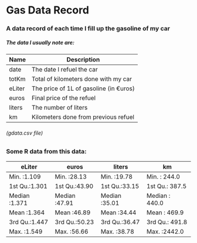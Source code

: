# Gas Data Record
### A data record of each time I fill up the gasoline of my car
##### The data I usually note are:

|Name           | Description                          |
|---------------|--------------------------------------|
|date		      	|The date I refuel the car             |
|totKm    	  	|Total of kilometers done with my car  |
|eLiter   	  	|The price of 1L of gasoline (in €uros)|
|euros		    	|Final price of the refuel             |
|liters	    		|The number of liters                  |
|km           	|Kilometers done from previous refuel  |

###### (gdata.csv file)

### Some R data from this data:

| eLiter         |  euros         |    liters     |        km        | 
|----------------| ---------------|---------------|------------------|
| Min.   :1.109  | Min.   :28.13  | Min.   :19.78 |  Min.   : 244.0  |
| 1st Qu.:1.301  | 1st Qu.:43.90  | 1st Qu.:33.15 |  1st Qu.: 387.5  |
| Median :1.371  | Median :47.91  | Median :35.01 |  Median : 440.0  |
| Mean   :1.364  | Mean   :46.89  | Mean   :34.44 |  Mean   : 469.9  | 
| 3rd Qu.:1.447  | 3rd Qu.:50.23  | 3rd Qu.:36.47 |  3rd Qu.: 491.8  | 
| Max.   :1.549  | Max.   :56.66  | Max.   :38.78 |  Max.   :2442.0  |

  


